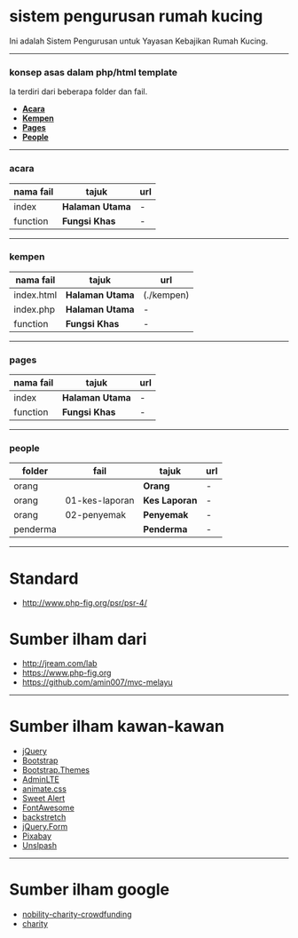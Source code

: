 # sistem pengurusan rumah kucing
Ini adalah Sistem Pengurusan untuk Yayasan Kebajikan Rumah Kucing.

___
### konsep asas dalam php/html template
Ia terdiri dari beberapa folder dan fail.

* [**Acara**](./acara)
* [**Kempen**](./kempen)
* [**Pages**](./pages)
* [**People**](./people)

___
### acara
nama fail | tajuk | url
--- | --- | ---
index | **Halaman Utama** | -
function | **Fungsi Khas** | -
___
### kempen
nama fail | tajuk | url
--- | --- | ---
index.html | **Halaman Utama** | (./kempen)
index.php | **Halaman Utama** | -
function | **Fungsi Khas** | -

___
### pages
nama fail | tajuk | url
--- | --- | ---
index | **Halaman Utama** | -
function | **Fungsi Khas** | -

___
### people

folder   | fail           | tajuk           | url
--- | --- | --- | ---
orang    |                | **Orang**       | -
orang    | 01-kes-laporan | **Kes Laporan** | -
orang    | 02-penyemak    | **Penyemak**    | -
penderma |                | **Penderma**    | -

___
# Standard
* http://www.php-fig.org/psr/psr-4/

# Sumber ilham dari
* http://jream.com/lab
* https://www.php-fig.org
* https://github.com/amin007/mvc-melayu

___
# Sumber ilham kawan-kawan
* [jQuery](http://jquery.com)
* [Bootstrap](http://getbootstrap.com)
* [Bootstrap.Themes](http://bootstrap.themes.guide)
* [AdminLTE](https://adminlte.io/themes/AdminLTE)
* [animate.css](https://daneden.github.io/animate.css)
* [Sweet Alert](http://t4t5.github.io/sweetalert)
* [FontAwesome](http://fortawesome.github.io/Font-Awesome)
* [backstretch](http://srobbin.com/jquery-plugins/backstretch)
* [jQuery.Form](http://malsup.com/jquery/form)
* [Pixabay](https://pixabay.com)
* [Unslpash](https://unsplash.com)

___
# Sumber ilham google
* [nobility-charity-crowdfunding](https://themeforest.net/item/nobility-charity-crowdfunding-html5-template/21438467)
* [charity](https://colorlib.com/wp/cat/charity/)